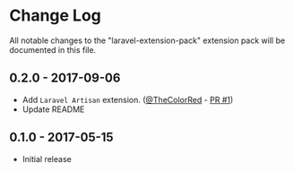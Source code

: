 # Change Log
All notable changes to the "laravel-extension-pack" extension pack will be documented in this file.

## 0.2.0 - 2017-09-06

- Add `Laravel Artisan` extension. ([@TheColorRed](https://github.com/TheColorRed) - [PR #1](https://github.com/onecentlin/laravel-extension-pack-vscode/pull/1))
- Update README

## 0.1.0 - 2017-05-15
- Initial release

